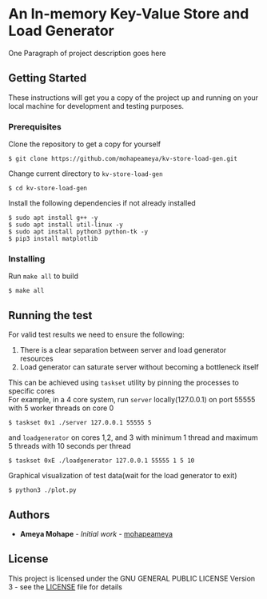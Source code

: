 # An In-memory Key-Value Store and Load Generator

One Paragraph of project description goes here

## Getting Started

These instructions will get you a copy of the project up and running on your local machine for development and testing purposes. <!-- See deployment for notes on how to deploy the project on a live system.-->

### Prerequisites
Clone the repository to get a copy for yourself
```
$ git clone https://github.com/mohapeameya/kv-store-load-gen.git
```
Change current directory to ```kv-store-load-gen```
```
$ cd kv-store-load-gen
```
Install the following dependencies if not already installed
```
$ sudo apt install g++ -y
$ sudo apt install util-linux -y
$ sudo apt install python3 python-tk -y
$ pip3 install matplotlib
```
### Installing
Run ```make all``` to build
```
$ make all
```

## Running the test
For valid test results we need to ensure the following:
1. There is a clear separation between server and load generator resources
2. Load generator can saturate server without becoming a bottleneck itself

This can be achieved using ```taskset``` utility by pinning the processes to specific cores  
For example, in a 4 core system, run ```server``` locally(127.0.0.1) on port 55555 with 5 worker threads on core 0
```
$ taskset 0x1 ./server 127.0.0.1 55555 5
```
and ```loadgenerator``` on cores 1,2, and 3 with minimum 1 thread and maximum 5 threads with 10 seconds per thread
```
$ taskset 0xE ./loadgenerator 127.0.0.1 55555 1 5 10
```
Graphical visualization of test data(wait for the load generator to exit)
```
$ python3 ./plot.py
```

<!--Explain how to run the automated tests for this system-->

<!--### Break down into end to end tests-->

<!--Explain what these tests test and why-->

<!--### And coding style tests-->

<!--Explain what these tests test and why-->

<!-- ## Deployment-->

<!--Add additional notes about how to deploy this on a live system-->

<!-- ## Built With -->

<!-- * [django](https://www.djangoproject.com) - a high-level Python Web framework that encourages rapid development and clean, pragmatic design. -->

<!--## Contributing-->

<!--Please read [CONTRIBUTING.md](https://gist.github.com/PurpleBooth/b24679402957c63ec426) for details on our code of conduct, and the process for submitting pull requests to us.-->

<!--## Versioning-->

<!--We use [SemVer](http://semver.org/) for versioning. For the versions available, see the [tags on this repository](https://github.com/your/project/tags). -->

## Authors

* **Ameya Mohape** - *Initial work* - [mohapeameya](https://github.com/mohapeameya)

<!--See also the list of [contributors](https://github.com/your/project/contributors) who participated in this project.-->

## License

This project is licensed under the GNU GENERAL PUBLIC LICENSE Version 3 - see the [LICENSE](LICENSE) file for details

<!--## Acknowledgments
* Hat tip to anyone whose code was used
* Inspiration
* etc-->
